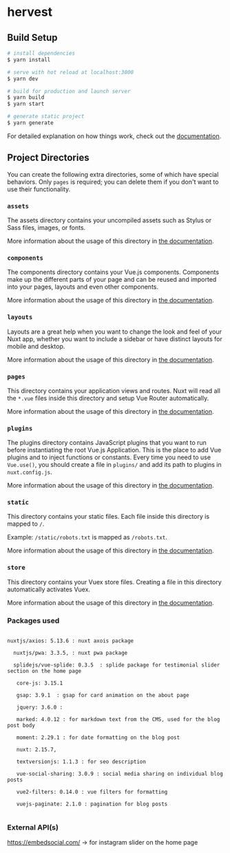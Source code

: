 # hervest

## Build Setup

```bash
# install dependencies
$ yarn install

# serve with hot reload at localhost:3000
$ yarn dev

# build for production and launch server
$ yarn build
$ yarn start

# generate static project
$ yarn generate
```

For detailed explanation on how things work, check out the [documentation](https://nuxtjs.org).

## Project Directories

You can create the following extra directories, some of which have special behaviors. Only `pages` is required; you can delete them if you don't want to use their functionality.

### `assets`

The assets directory contains your uncompiled assets such as Stylus or Sass files, images, or fonts.

More information about the usage of this directory in [the documentation](https://nuxtjs.org/docs/2.x/directory-structure/assets).

### `components`

The components directory contains your Vue.js components. Components make up the different parts of your page and can be reused and imported into your pages, layouts and even other components.

More information about the usage of this directory in [the documentation](https://nuxtjs.org/docs/2.x/directory-structure/components).

### `layouts`

Layouts are a great help when you want to change the look and feel of your Nuxt app, whether you want to include a sidebar or have distinct layouts for mobile and desktop.

More information about the usage of this directory in [the documentation](https://nuxtjs.org/docs/2.x/directory-structure/layouts).


### `pages`

This directory contains your application views and routes. Nuxt will read all the `*.vue` files inside this directory and setup Vue Router automatically.

More information about the usage of this directory in [the documentation](https://nuxtjs.org/docs/2.x/get-started/routing).

### `plugins`

The plugins directory contains JavaScript plugins that you want to run before instantiating the root Vue.js Application. This is the place to add Vue plugins and to inject functions or constants. Every time you need to use `Vue.use()`, you should create a file in `plugins/` and add its path to plugins in `nuxt.config.js`.

More information about the usage of this directory in [the documentation](https://nuxtjs.org/docs/2.x/directory-structure/plugins).

### `static`

This directory contains your static files. Each file inside this directory is mapped to `/`.

Example: `/static/robots.txt` is mapped as `/robots.txt`.

More information about the usage of this directory in [the documentation](https://nuxtjs.org/docs/2.x/directory-structure/static).

### `store`

This directory contains your Vuex store files. Creating a file in this directory automatically activates Vuex.

More information about the usage of this directory in [the documentation](https://nuxtjs.org/docs/2.x/directory-structure/store).




### Packages used 

```

nuxtjs/axios: 5.13.6 : nuxt axois package 

  nuxtjs/pwa: 3.3.5, : nuxt pwa package

  splidejs/vue-splide: 0.3.5  : splide package for testimonial slider section on the home page

   core-js: 3.15.1

   gsap: 3.9.1  : gsap for card animation on the about page

   jquery: 3.6.0 : 

   marked: 4.0.12 : for markdown text from the CMS, used for the blog post body

   moment: 2.29.1 : for date formatting on the blog post

   nuxt: 2.15.7,

   textversionjs: 1.1.3 : for seo description 

   vue-social-sharing: 3.0.9 : social media sharing on individual blog posts

   vue2-filters: 0.14.0 : vue filters for formatting

   vuejs-paginate: 2.1.0 : pagination for blog posts


```


### External API(s) 


https://embedsocial.com/ -> for instagram slider on the home page




